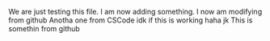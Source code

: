 We are just testing this file.
I am now adding something.
I now am modifying from github
Anotha one from CSCode idk if this is working haha jk
This is somethin from github
